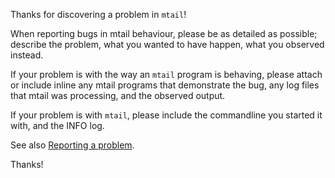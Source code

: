 Thanks for discovering a problem in `mtail`!

When reporting bugs in mtail behaviour, please be as detailed as possible; describe the problem, what you wanted to have happen, what you observed instead.

If your problem is with the way an `mtail` program is behaving, please attach or include inline any mtail programs that demonstrate the bug, any log files that mtail was processing, and the observed output.

If your problem is with `mtail`, please include the commandline you started it with, and the INFO log.

See also [Reporting a problem](https://github.com/google/mtail/blob/main/docs/Troubleshooting.md#reporting-a-problem).


Thanks!

